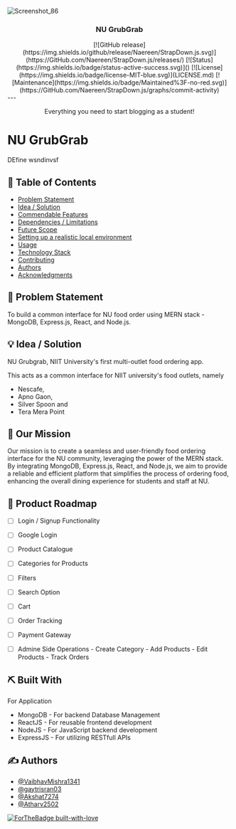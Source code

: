 ![Screenshot_86](https://github.com/Akshat7274/Food-Ordering-App/assets/39896268/42a0372c-3052-4bdb-8574-fed2d80015fb)
<h3 align="center">NU GrubGrab</h3>

<div align = "center">
  [![GitHub release](https://img.shields.io/github/release/Naereen/StrapDown.js.svg)](https://GitHub.com/Naereen/StrapDown.js/releases/)
  [![Status](https://img.shields.io/badge/status-active-success.svg)]() 
  [![License](https://img.shields.io/badge/license-MIT-blue.svg)](LICENSE.md)
  [![Maintenance](https://img.shields.io/badge/Maintained%3F-no-red.svg)](https://GitHub.com/Naereen/StrapDown.js/graphs/commit-activity)

</div>
---


<p align="center">Everything you need to start blogging as a student!
    <br> 
</p>

# NU GrubGrab
DEfine wsndinvsf
## 📝 Table of Contents
- [Problem Statement](#problem_statement)
- [Idea / Solution](#idea)
- [Commendable Features](#roadmap)
- [Dependencies / Limitations](#limitations)
- [Future Scope](#future_scope)
- [Setting up a realistic local environment](#getting_started)
- [Usage](#usage)
- [Technology Stack](#tech_stack)
- [Contributing](../CONTRIBUTING.md)
- [Authors](#authors)
- [Acknowledgments](#acknowledgments)

## 🧐 Problem Statement <a name = "problem_statement"></a>
To build a common interface for NU food order using MERN stack - MongoDB, Express.js, React, and Node.js.

## 💡 Idea / Solution <a name = "idea"></a>
NU Grubgrab, NIIT University's first multi-outlet food ordering app.

This acts as a common interface for NIIT university's food outlets, namely
- Nescafe,
- Apno Gaon,
- Silver Spoon and
- Tera Mera Point

## 👀 Our Mission <a name = "mission"></a>
Our mission is to create a seamless and user-friendly food ordering interface for the NU community, leveraging the power of the MERN stack. By integrating MongoDB, Express.js, React, and Node.js, we aim to provide a reliable and efficient platform that simplifies the process of ordering food, enhancing the overall dining experience for students and staff at NU.

## 🚀 Product Roadmap <a name = "roadmap"></a>

 * [ ] Login / Signup Functionality
 * [ ] Google Login
 * [ ] Product Catalogue
 * [ ] Categories for Products
 * [ ] Filters
 * [ ] Search Option
 * [ ] Cart
 * [ ] Order Tracking
 * [ ] Payment Gateway
 * [ ] Admine Side Operations
       - Create Category
       - Add Products
       - Edit Products
       - Track Orders
                                         

## ⛏️ Built With <a name = "tech_stack"></a>

For Application
- MongoDB - For backend Database Management
- ReactJS - For reusable frontend development
- NodeJS - For JavaScript backend development
- ExpressJS - For utilizing RESTfull APIs
                  
## ✍️ Authors <a name = "authors"></a>
- [@VaibhavMishra1341](https://github.com/VaibhavMishra1341) 
- [@gaytrisran03](https://github.com/gaytrisran03)
- [@Akshat7274](https://github.com/Akshat7274)
- [@Atharv2502](https://github.com/Atharv2502)

[![ForTheBadge built-with-love](http://ForTheBadge.com/images/badges/built-with-love.svg)](https://GitHub.com/Naereen/)
